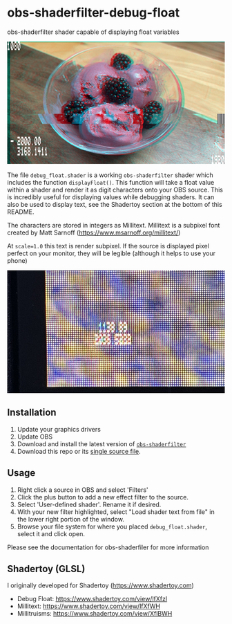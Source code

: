 # obs-shaderfilter-debug-float
obs-shaderfilter shader capable of displaying float variables

![alt text](https://github.com/Lokno/obs-shaderfilter-debug-float/blob/main/media/screenshot.png "Screenshot of black raspberry ice cream post-processed with a glitch shader and debug float shader")

The file `debug_float.shader` is a working `obs-shaderfilter` shader which includes the function `displayFloat()`.
This function will take a float value within a shader and render it as digit characters onto your OBS source.
This is incredibly useful for displaying values while debugging shaders. 
It can also be used to display text, see the Shadertoy section at the bottom of this README.

The  characters are stored in integers as Millitext. Millitext is a subpixel font created by Matt Sarnoff (https://www.msarnoff.org/millitext/)

At `scale=1.0` this text is render subpixel. If the source is displayed pixel perfect on your monitor, they will be legible (although it helps to use your phone)

![alt text](https://github.com/Lokno/obs-shaderfilter-debug-float/blob/main/media/subpixel.png "Close-up screenshot of a monitor demostrating how millitext looks when displayed using subpixels")

## Installation 

1. Update your graphics drivers
2. Update OBS
3. Download and install the latest version of [`obs-shaderfilter`](https://github.com/exeldro/obs-shaderfilter/releases/)
4. Download this repo or its [single source file](https://raw.githubusercontent.com/Lokno/obs-shaderfilter-debug-float/refs/heads/main/debug_float.shader).

## Usage

1. Right click a source in OBS and select 'Filters'
2. Click the plus button to add a new effect filter to the source.
3. Select 'User-defined shader'. Rename it if desired.
4. With your new filter highlighted, select "Load shader text from file" in the lower right portion of the window.
5. Browse your file system for where you placed `debug_float.shader`, select it and click open.

Please see the documentation for obs-shaderfiler for more information

## Shadertoy (GLSL)

I originally developed for Shadertoy (https://www.shadertoy.com)

- Debug Float: https://www.shadertoy.com/view/lfXfzl
- Millitext: https://www.shadertoy.com/view/lfXfWH
- Millitruisms: https://www.shadertoy.com/view/XflBWH
